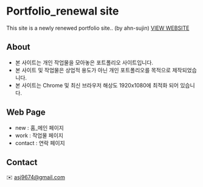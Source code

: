
# Portfolio_renewal site
This site is a newly renewed portfolio site.. (by ahn-sujin)
[VIEW WEBSITE](https://ahn-sujin.github.io/Portfolio_renewal/work.html)

## About
* 본 사이트는 개인 작업물을 모아놓은 포트폴리오 사이트입니다. 
* 본 사이트 및 작업물은 상업적 용도가 아닌 개인 포트폴리오를 목적으로 제작되었습니다.
* 본 사이트는 Chrome 및 최신 브라우저 해상도 1920x1080에 최적화 되어 있습니다.

## Web Page 
* new : 홈_메인 페이지
* work : 작업물 페이지 
* contact : 연락 페이지

## Contact 
:envelope: asj9674@gmail.com

